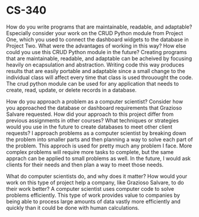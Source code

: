 # CS-340
  How do you write programs that are maintainable, readable, and adaptable? Especially consider your work on the CRUD Python module from Project One, which you used to connect the   dashboard widgets to the database in Project Two. What were the advantages of working in this way? How else could you use this CRUD Python module in the future?
Creating programs that are maintainable, readable, and adaptable can be acheived by focusing heavily on ecapsulation and abstraction. Writing code this way produces results that are easily portable and adaptable since a small change to the individual class will affect every time that class is used throuought the code. The crud python module can be used for any application that needs to create, read, update, or delete records in a database.  

  How do you approach a problem as a computer scientist? Consider how you approached the database or dashboard requirements that Grazioso Salvare requested. How did your approach    to this project differ from previous assignments in other courses? What techniques or strategies would you use in the future to create databases to meet other client requests?
I approach problems as a computer scientist by breaking down the problem into smaller parts and then planning a way to solve each part of the problem. This approch is used for pretty much any problem I face. More complex problems will require more tasks to complete, but the same apprach can be applied to small problems as well. In the future, I would ask clients for their needs and then plan a way to meet those needs. 


  What do computer scientists do, and why does it matter? How would your work on this type of project help a company, like Grazioso Salvare, to do their work better?
A computer scientist uses computer code to solve problems efficiently. This type of work provides value to companies by being able to process large amounts of data vastly more efficiently and quickly than it could be done with human calculations. 
